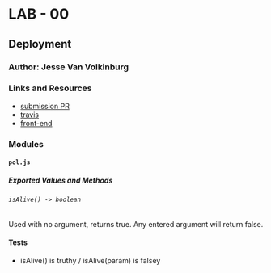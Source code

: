 # LAB - 00

## Deployment

### Author: Jesse Van Volkinburg

### Links and Resources
* [submission PR](https://github.com/401-advanced-javascript-jv/00-deployment/pull/2)
* [travis](https://travis-ci.com/401-advanced-javascript-jv/00-deployment)
* [front-end](https://js-401d30-00-deployment.herokuapp.com/)

### Modules
#### `pol.js`
##### Exported Values and Methods

###### `isAlive() -> boolean`
Used with no argument, returns true. Any entered argument will return false.

#### Tests
* isAlive() is truthy / isAlive(param) is falsey
